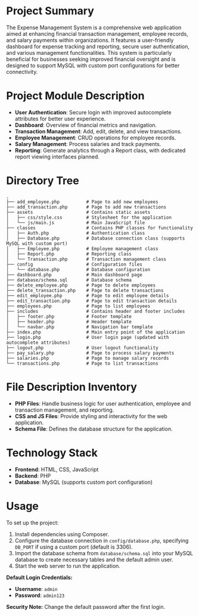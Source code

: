 # Project Summary
The Expense Management System is a comprehensive web application aimed at enhancing financial transaction management, employee records, and salary payments within organizations. It features a user-friendly dashboard for expense tracking and reporting, secure user authentication, and various management functionalities. This system is particularly beneficial for businesses seeking improved financial oversight and is designed to support MySQL with custom port configurations for better connectivity.

# Project Module Description
- **User Authentication**: Secure login with improved autocomplete attributes for better user experience.
- **Dashboard**: Overview of financial metrics and navigation.
- **Transaction Management**: Add, edit, delete, and view transactions.
- **Employee Management**: CRUD operations for employee records.
- **Salary Management**: Process salaries and track payments.
- **Reporting**: Generate analytics through a Report class, with dedicated report viewing interfaces planned.

# Directory Tree
```
.
├── add_employee.php          # Page to add new employees
├── add_transaction.php       # Page to add new transactions
├── assets                    # Contains static assets
│   ├── css/style.css         # Stylesheet for the application
│   └── js/main.js            # Main JavaScript file
├── classes                   # Contains PHP classes for functionality
│   ├── Auth.php              # Authentication class
│   ├── Database.php          # Database connection class (supports MySQL with custom port)
│   ├── Employee.php          # Employee management class
│   ├── Report.php            # Reporting class
│   └── Transaction.php       # Transaction management class
├── config                    # Configuration files
│   └── database.php          # Database configuration
├── dashboard.php             # Main dashboard page
├── database/schema.sql       # Database schema
├── delete_employee.php       # Page to delete employees
├── delete_transaction.php    # Page to delete transactions
├── edit_employee.php         # Page to edit employee details
├── edit_transaction.php      # Page to edit transaction details
├── employees.php             # Page to list employees
├── includes                  # Contains header and footer includes
│   ├── footer.php            # Footer template
│   ├── header.php            # Header template
│   └── navbar.php            # Navigation bar template
├── index.php                 # Main entry point of the application
├── login.php                 # User login page (updated with autocomplete attributes)
├── logout.php                # User logout functionality
├── pay_salary.php            # Page to process salary payments
├── salaries.php              # Page to manage salary records
└── transactions.php          # Page to list transactions
```

# File Description Inventory
- **PHP Files**: Handle business logic for user authentication, employee and transaction management, and reporting.
- **CSS and JS Files**: Provide styling and interactivity for the web application.
- **Schema File**: Defines the database structure for the application.

# Technology Stack
- **Frontend**: HTML, CSS, JavaScript
- **Backend**: PHP
- **Database**: MySQL (supports custom port configuration)

# Usage
To set up the project:
1. Install dependencies using Composer.
2. Configure the database connection in `config/database.php`, specifying `DB_PORT` if using a custom port (default is 3306).
3. Import the database schema from `database/schema.sql` into your MySQL database to create necessary tables and the default admin user.
4. Start the web server to run the application.

**Default Login Credentials:**
- **Username**: `admin`
- **Password**: `admin123`

**Security Note:** Change the default password after the first login.
